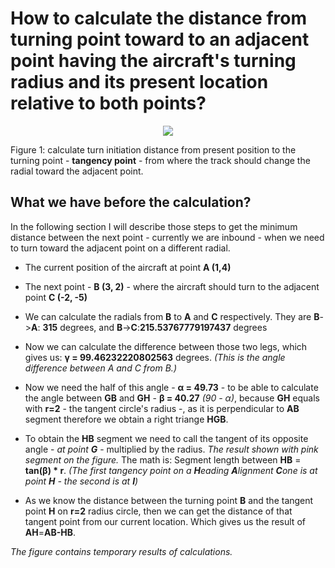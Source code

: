 # How to calculate the distance from turning point toward to an adjacent point having the aircraft's turning radius and its present location relative to both points?

<div align="center">
    <img src="img/ATCUI_turn_tangent_radius.png"/>
</div>

<bold>Figure 1</bold>: calculate turn initiation distance from present position to the turning point - **tangency point** - from where the track should change the radial toward the adjacent point.

## What we have before the calculation?

In the following section I will describe those steps to get the minimum distance between the next point - currently we are inbound - when we need to turn toward the adjacent point on a different radial.

- The current position of the aircraft at point **A (1,4)**

- The next point - **B (3, 2)** - where the aircraft should turn to the adjacent point **C (-2, -5)**

- We can calculate the radials from **B** to **A** and **C** respectively. They are **B**->**A**: **315** degrees, and **B**->**C**:**215.53767779197437** degrees

- Now we can calculate the difference between those two legs, which gives us: **γ = 99.46232220802563** degrees. *(This is the angle difference between A and C from B.)*

- Now we need the half of this angle - **α = 49.73** - to be able to calculate the angle between **GB** and **GH** - **β = 40.27** *(90 - α)*, because **GH** equals with **r=2** - the tangent circle's radius -, as it is perpendicular to **AB** segment therefore we obtain a right triange **HGB**.

- To obtain the **HB** segment we need to call the tangent of its opposite angle - *at point **G*** - multiplied by the radius. *The result shown with pink segment on the figure.* The math is: Segment length between **HB** = **tan(β) * r**. *(The first tangency point on a **H**eading **A**lignment **C**one is at point **H** - the second is at **I**)*

- As we know the distance between the turning point **B** and the tangent point **H** on **r=2** radius circle, then we can get the distance of that tangent point from our current location. Which gives us the result of **AH**=**AB-HB**.

*The figure contains temporary results of calculations.*
